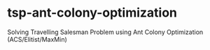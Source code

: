 # tsp-ant-colony-optimization
Solving Travelling Salesman Problem using Ant Colony Optimization (ACS/Elitist/MaxMin)
